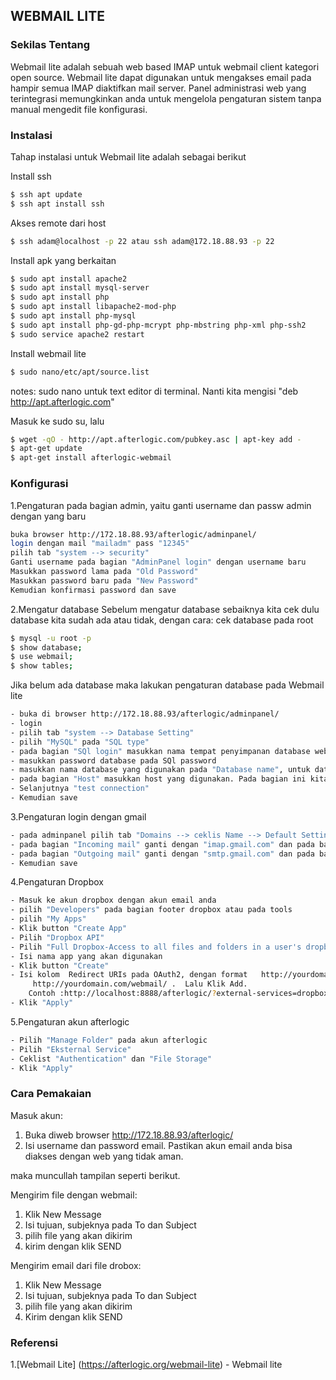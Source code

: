 ## WEBMAIL LITE

### Sekilas Tentang
  Webmail lite adalah sebuah web based IMAP untuk webmail client kategori open source. Webmail lite dapat digunakan untuk mengakses email pada hampir semua IMAP diaktifkan mail server. Panel administrasi web yang terintegrasi memungkinkan anda untuk mengelola pengaturan sistem tanpa manual mengedit file konfigurasi.
  
### Instalasi
Tahap instalasi untuk Webmail lite adalah sebagai berikut

Install ssh

```sh
$ ssh apt update
$ ssh apt install ssh
```
Akses remote dari host
```sh
$ ssh adam@localhost -p 22 atau ssh adam@172.18.88.93 -p 22
```
Install apk yang  berkaitan
```sh
$ sudo apt install apache2
$ sudo apt install mysql-server
$ sudo apt install php
$ sudo apt install libapache2-mod-php
$ sudo apt install php-mysql
$ sudo apt install php-gd-php-mcrypt php-mbstring php-xml php-ssh2
$ sudo service apache2 restart
```

Install webmail lite
```sh
$ sudo nano/etc/apt/source.list
```
notes: sudo nano untuk text editor di terminal. Nanti kita mengisi "deb http://apt.afterlogic.com" 

Masuk ke sudo su, lalu
```sh
$ wget -qO - http://apt.afterlogic.com/pubkey.asc | apt-key add -
$ apt-get update
$ apt-get install afterlogic-webmail
```

### Konfigurasi
1.Pengaturan pada bagian admin, yaitu ganti username dan passw admin dengan yang baru
```sh
buka browser http://172.18.88.93/afterlogic/adminpanel/
login dengan mail "mailadm" pass "12345"
pilih tab "system --> security"
Ganti username pada bagian "AdminPanel login" dengan username baru
Masukkan password lama pada "Old Password"
Masukkan password baru pada "New Password"
Kemudian konfirmasi password dan save
```
2.Mengatur database
Sebelum mengatur database sebaiknya kita cek dulu database kita sudah ada atau tidak, dengan cara:
cek database pada root
```sh
$ mysql -u root -p
$ show database;
$ use webmail;  
$ show tables;
```
Jika belum ada database maka lakukan pengaturan database pada Webmail lite
```sh
- buka di browser http://172.18.88.93/afterlogic/adminpanel/
- login
- pilih tab "system --> Database Setting"
- pilih "MySQL" pada "SQL type"
- pada bagian "SQl login" masukkan nama tempat penyimpanan database webmail, karena database afterlogic terdapat pada root maka bagian ini kita isi dengan "root"
- masukkan password database pada SQl password
- masukkan nama database yang digunakan pada "Database name", untuk database yang kami gunakan adalah "webmail"
- pada bagian "Host" masukkan host yang digunakan. Pada bagian ini kita isi localhost.
- Selanjutnya "test connection"
- Kemudian save
```
3.Pengaturan login dengan gmail
```sh
- pada adminpanel pilih tab "Domains --> ceklis Name --> Default Setting"
- pada bagian "Incoming mail" ganti dengan "imap.gmail.com" dan pada bagian "Port" diganti dengan "993", kemudian ceklis pada Use SSL
- pada bagian "Outgoing mail" ganti dengan "smtp.gmail.com" dan pada bagian "Port" diganti dengan "465", kemudian ceklis pada Use SSL
- Kemudian save
```

4.Pengaturan Dropbox 
```sh
- Masuk ke akun dropbox dengan akun email anda
- pilih "Developers" pada bagian footer dropbox atau pada tools
- pilih "My Apps"
- Klik button "Create App"
- Pilih "Dropbox API"
- Pilih "Full Dropbox-Access to all files and folders in a user's dropbox"
- Isi nama app yang akan digunakan
- Klik button "Create"
- Isi kolom  Redirect URIs pada OAuth2, dengan format 	http://yourdomain.com/webmail/?external-services=dropbox 
	 http://yourdomain.com/webmail/ .  Lalu Klik Add.
	Contoh :http://localhost:8888/afterlogic/?external-services=dropbox
- Klik "Apply"
```

5.Pengaturan akun afterlogic
```sh
- Pilih "Manage Folder" pada akun afterlogic
- Pilih "Eksternal Service"
- Ceklist "Authentication" dan "File Storage"
- Klik "Apply"
```


### Cara Pemakaian
Masuk akun:
1. Buka diweb browser http://172.18.88.93/afterlogic/
2. Isi username dan password email. Pastikan akun email anda bisa diakses dengan web yang tidak aman.

  maka muncullah tampilan seperti berikut.


Mengirim file  dengan webmail:
1. Klik New Message
2. Isi tujuan, subjeknya pada To dan Subject
3. pilih file yang akan dikirim 
4. kirim dengan klik SEND

Mengirim email dari file drobox:
1. Klik New Message
2. Isi tujuan, subjeknya pada To dan Subject
3. pilih file yang akan dikirim 
4. Kirim dengan klik SEND


### Referensi
1.[Webmail Lite] (https://afterlogic.org/webmail-lite) - Webmail lite


